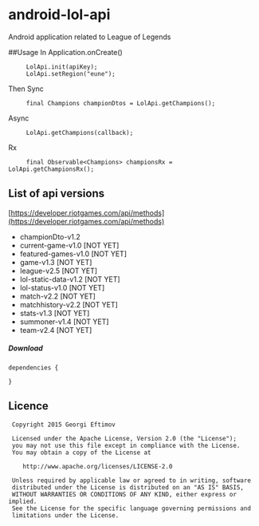 # android-lol-api
Android application related to League of Legends

##Usage
In Application.onCreate()

         LolApi.init(apiKey);
         LolApi.setRegion("eune");

Then
Sync

         final Champions championDtos = LolApi.getChampions();

Async

         LolApi.getChampions(callback);

Rx

         final Observable<Champions> championsRx = LolApi.getChampionsRx();

## List of api versions
[https://developer.riotgames.com/api/methods](https://developer.riotgames.com/api/methods)

 * championDto-v1.2
 * current-game-v1.0            [NOT YET]
 * featured-games-v1.0          [NOT YET]
 * game-v1.3                    [NOT YET]
 * league-v2.5                  [NOT YET]
 * lol-static-data-v1.2         [NOT YET]
 * lol-status-v1.0              [NOT YET]
 * match-v2.2                   [NOT YET]
 * matchhistory-v2.2            [NOT YET]
 * stats-v1.3                   [NOT YET]
 * summoner-v1.4                [NOT YET]
 * team-v2.4                    [NOT YET]

##### Download

	dependencies {

	}

## Licence

     Copyright 2015 Georgi Eftimov

     Licensed under the Apache License, Version 2.0 (the "License");
     you may not use this file except in compliance with the License.
     You may obtain a copy of the License at

        http://www.apache.org/licenses/LICENSE-2.0

     Unless required by applicable law or agreed to in writing, software
     distributed under the License is distributed on an "AS IS" BASIS,
     WITHOUT WARRANTIES OR CONDITIONS OF ANY KIND, either express or implied.
     See the License for the specific language governing permissions and
     limitations under the License.